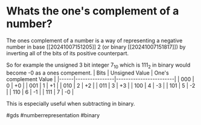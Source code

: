 # Whats the one's complement of a number? 
The ones complement of a number is a way of representing a negative number in base [[20241007151205]] 2 (or binary [[20241007151817]]) by inverting all of the bits of its positive counterpart.

So for example the unsigned 3 bit integer $7_{10}$ which is $111_2$ in binary would become -0 as a ones compement.
| Bits | Unsigned Value | One's complement Value |
|------|----------------|------------------------|
| 000  |  0             | +0                     |
| 001  |  1             | +1                     |
| 010  |  2             | +2                     |
| 011  |  3             | +3                     |
| 100  |  4             | -3                     |
| 101  |  5             | -2                     |
| 110  |  6             | -1                     |
| 111  |  7             | -0                     |

This is especially useful when subtracting in binary.

#gds #numberrepresentation #binary
